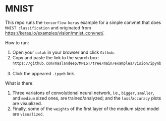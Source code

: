 # MNIST
This repo runs the `tensorflow-keras` example for a simple convnet that does `MNIST classification` and originated from https://keras.io/examples/vision/mnist_convnet/.

How to run:
1) Open your `colab` in your browser and click `Github`.
2) Copy and paste the link to the search box: `https://github.com/maslandeep/MNIST/tree/main/examples/vision/ipynb`.
3) Click the appeared `.ipynb` link.

What is there:
1) Three variatons of convolutional neural network, i.e., `bigger`, `smaller`, and `medium` sized ones, are trained/analyzed; and the `loss`/`accuracy` plots are visualized.
2) Finally, some of the `weights` of the first layer of the medium sized model are `visualized`.

